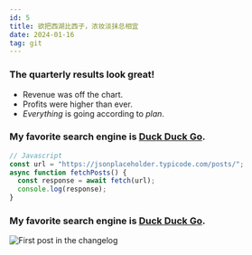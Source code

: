 ```yaml
---
id: 5
title: 欲把西湖比西子，浓妆淡抹总相宜
date: 2024-01-16
tag: git
---
```





### The quarterly results look great!

 - Revenue was off the chart.
 - Profits were higher than ever.
 - *Everything* is going according to *plan*.


### My favorite search engine is [Duck Duck Go](https://duckduckgo.com).



```js
// Javascript
const url = "https://jsonplaceholder.typicode.com/posts/";
async function fetchPosts() {
  const response = await fetch(url);
  console.log(response);
}
```

### My favorite search engine is [Duck Duck Go](https://duckduckgo.com).

![First post in the changelog](https://www.theaudiodb.com/images/media/album/thumb/hot-fuss-limited-edition-7-inch-box-set-4ddc38e3e1d71.jpg)

